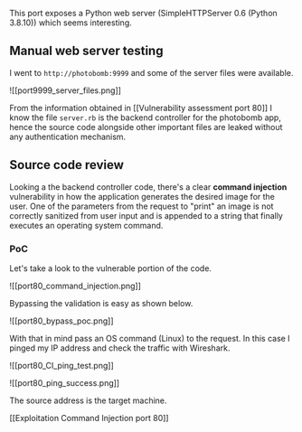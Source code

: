 This port exposes a Python web server (SimpleHTTPServer 0.6 (Python 3.8.10)) which seems interesting.

## Manual web server testing

I went to `http://photobomb:9999` and some of the server files were available.

![[port9999_server_files.png]]

From the information obtained in [[Vulnerability assessment port 80]] I know the file `server.rb` is the backend controller for the photobomb app, hence the source code alongside other important files are leaked without any authentication mechanism.

## Source code review

Looking a the backend controller code, there's a clear **command injection** vulnerability in how the application generates the desired image for the user. One of the parameters from the request to "print" an image is not correctly sanitized from user input and is appended to a string that finally executes an operating system command.

### PoC

Let's take a look to the vulnerable portion of the code.

![[port80_command_injection.png]]

Bypassing the validation is easy as shown below.

![[port80_bypass_poc.png]]

With that in mind pass an OS command (Linux) to the request. In this case I pinged my IP address and check the traffic with Wireshark.

![[port80_CI_ping_test.png]]

![[port80_ping_success.png]]

The source address is the target machine.

[[Exploitation Command Injection port 80]]





